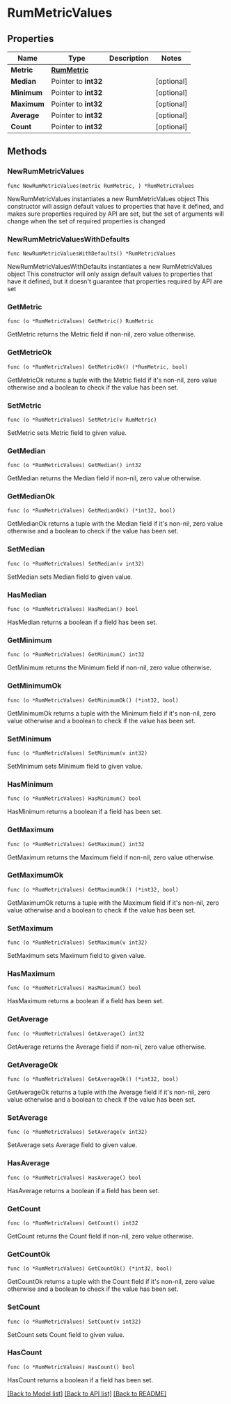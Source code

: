 # RumMetricValues

## Properties

Name | Type | Description | Notes
------------ | ------------- | ------------- | -------------
**Metric** | [**RumMetric**](RumMetric.md) |  | 
**Median** | Pointer to **int32** |  | [optional] 
**Minimum** | Pointer to **int32** |  | [optional] 
**Maximum** | Pointer to **int32** |  | [optional] 
**Average** | Pointer to **int32** |  | [optional] 
**Count** | Pointer to **int32** |  | [optional] 

## Methods

### NewRumMetricValues

`func NewRumMetricValues(metric RumMetric, ) *RumMetricValues`

NewRumMetricValues instantiates a new RumMetricValues object
This constructor will assign default values to properties that have it defined,
and makes sure properties required by API are set, but the set of arguments
will change when the set of required properties is changed

### NewRumMetricValuesWithDefaults

`func NewRumMetricValuesWithDefaults() *RumMetricValues`

NewRumMetricValuesWithDefaults instantiates a new RumMetricValues object
This constructor will only assign default values to properties that have it defined,
but it doesn't guarantee that properties required by API are set

### GetMetric

`func (o *RumMetricValues) GetMetric() RumMetric`

GetMetric returns the Metric field if non-nil, zero value otherwise.

### GetMetricOk

`func (o *RumMetricValues) GetMetricOk() (*RumMetric, bool)`

GetMetricOk returns a tuple with the Metric field if it's non-nil, zero value otherwise
and a boolean to check if the value has been set.

### SetMetric

`func (o *RumMetricValues) SetMetric(v RumMetric)`

SetMetric sets Metric field to given value.


### GetMedian

`func (o *RumMetricValues) GetMedian() int32`

GetMedian returns the Median field if non-nil, zero value otherwise.

### GetMedianOk

`func (o *RumMetricValues) GetMedianOk() (*int32, bool)`

GetMedianOk returns a tuple with the Median field if it's non-nil, zero value otherwise
and a boolean to check if the value has been set.

### SetMedian

`func (o *RumMetricValues) SetMedian(v int32)`

SetMedian sets Median field to given value.

### HasMedian

`func (o *RumMetricValues) HasMedian() bool`

HasMedian returns a boolean if a field has been set.

### GetMinimum

`func (o *RumMetricValues) GetMinimum() int32`

GetMinimum returns the Minimum field if non-nil, zero value otherwise.

### GetMinimumOk

`func (o *RumMetricValues) GetMinimumOk() (*int32, bool)`

GetMinimumOk returns a tuple with the Minimum field if it's non-nil, zero value otherwise
and a boolean to check if the value has been set.

### SetMinimum

`func (o *RumMetricValues) SetMinimum(v int32)`

SetMinimum sets Minimum field to given value.

### HasMinimum

`func (o *RumMetricValues) HasMinimum() bool`

HasMinimum returns a boolean if a field has been set.

### GetMaximum

`func (o *RumMetricValues) GetMaximum() int32`

GetMaximum returns the Maximum field if non-nil, zero value otherwise.

### GetMaximumOk

`func (o *RumMetricValues) GetMaximumOk() (*int32, bool)`

GetMaximumOk returns a tuple with the Maximum field if it's non-nil, zero value otherwise
and a boolean to check if the value has been set.

### SetMaximum

`func (o *RumMetricValues) SetMaximum(v int32)`

SetMaximum sets Maximum field to given value.

### HasMaximum

`func (o *RumMetricValues) HasMaximum() bool`

HasMaximum returns a boolean if a field has been set.

### GetAverage

`func (o *RumMetricValues) GetAverage() int32`

GetAverage returns the Average field if non-nil, zero value otherwise.

### GetAverageOk

`func (o *RumMetricValues) GetAverageOk() (*int32, bool)`

GetAverageOk returns a tuple with the Average field if it's non-nil, zero value otherwise
and a boolean to check if the value has been set.

### SetAverage

`func (o *RumMetricValues) SetAverage(v int32)`

SetAverage sets Average field to given value.

### HasAverage

`func (o *RumMetricValues) HasAverage() bool`

HasAverage returns a boolean if a field has been set.

### GetCount

`func (o *RumMetricValues) GetCount() int32`

GetCount returns the Count field if non-nil, zero value otherwise.

### GetCountOk

`func (o *RumMetricValues) GetCountOk() (*int32, bool)`

GetCountOk returns a tuple with the Count field if it's non-nil, zero value otherwise
and a boolean to check if the value has been set.

### SetCount

`func (o *RumMetricValues) SetCount(v int32)`

SetCount sets Count field to given value.

### HasCount

`func (o *RumMetricValues) HasCount() bool`

HasCount returns a boolean if a field has been set.


[[Back to Model list]](../README.md#documentation-for-models) [[Back to API list]](../README.md#documentation-for-api-endpoints) [[Back to README]](../README.md)


